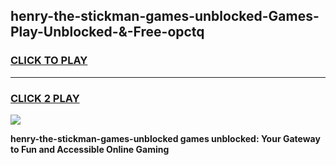 
## henry-the-stickman-games-unblocked-Games-Play-Unblocked-&-Free-opctq
<h3>
<a href="https://premium76.site?title=henry-the-stickman-games-unblocked&ref=24A">CLICK TO PLAY</a></h3>
<hr>

<h3>
<a href="https://premium76.site?title=henry-the-stickman-games-unblocked&ref=24A">CLICK 2 PLAY</a>
  
</h3>

<a href="https://premium76.site?title=henry-the-stickman-games-unblocked&ref=24A"><img src="https://clearcache.store/games.png"></a>


**henry-the-stickman-games-unblocked games unblocked: Your Gateway to Fun and Accessible Online Gaming**
